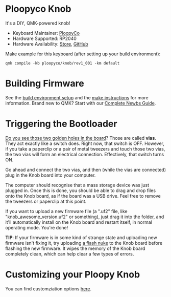 # Ploopyco Knob

It's a DIY, QMK-powered knob!

* Keyboard Maintainer: [PloopyCo](https://github.com/ploopyco)
* Hardware Supported: RP2040
* Hardware Availability: [Store](https://ploopy.co/knob), [GitHub](https://github.com/ploopyco)

Make example for this keyboard (after setting up your build environment):

    qmk compile -kb ploopyco/knob/rev1_001 -km default

# Building Firmware

See the [build environment setup](https://docs.qmk.fm/#/getting_started_build_tools) and the [make instructions](https://docs.qmk.fm/#/getting_started_make_guide) for more information. Brand new to QMK? Start with our [Complete Newbs Guide](https://docs.qmk.fm/#/newbs).

# Triggering the Bootloader

[Do you see those two golden holes in the board](https://ploopy.co/wp-content/uploads/2023/11/boot.jpg)? Those are called **vias**. They act exactly like a switch does. Right now, that switch is OFF. However, if you take a paperclip or a pair of metal tweezers and touch those two vias, the two vias will form an electrical connection. Effectively, that switch turns ON.

Go ahead and connect the two vias, and then (while the vias are connected) plug in the Knob board into your computer.

The computer should recognise that a mass storage device was just plugged in. Once this is done, you should be able to drag and drop files onto the Knob board, as if the board was a USB drive. Feel free to remove the tweezers or paperclip at this point.

If you want to upload a new firmware file (a ".uf2" file, like "knob_awesome_version.uf2" or something), just drag it into the folder, and it'll automatically install on the Knob board and restart itself, in normal operating mode. You're done!

**TIP**: If your firmware is in some kind of strange state and uploading new firmware isn't fixing it, try uploading [a flash nuke](https://learn.adafruit.com/getting-started-with-raspberry-pi-pico-circuitpython/circuitpython#flash-resetting-uf2-3083182) to the Knob board before flashing the new firmware. It wipes the memory of the Knob board completely clean, which can help clear a few types of errors.

# Customizing your Ploopy Knob

You can find customziation options [here](../readme.md).
